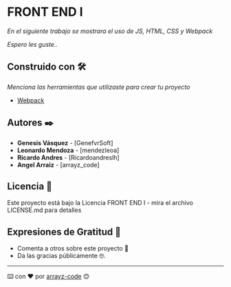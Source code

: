 # FRONT END I

_En el siguiente trabajo se mostrara el uso de JS, HTML, CSS y Webpack_

_Espero les guste.._

## Construido con 🛠️

_Menciona las herramientas que utilizaste para crear tu proyecto_

* [Webpack](https://webpack.js.org/)


## Autores ✒️


* **Genesis Vásquez** - [GenefvrSoft]
* **Leonardo Mendoza** - [mendezleoa]
* **Ricardo Andres** - [Ricardoandreslh]
* **Angel Arraiz** - [arrayz_code]


## Licencia 📄

Este proyecto está bajo la Licencia FRONT END I - mira el archivo LICENSE.md para detalles

## Expresiones de Gratitud 🎁

* Comenta a otros sobre este proyecto 📢
* Da las gracias públicamente 🤓.



---
⌨️ con ❤️ por [arrayz-code](https://github.com/arrayz-code) 😊
